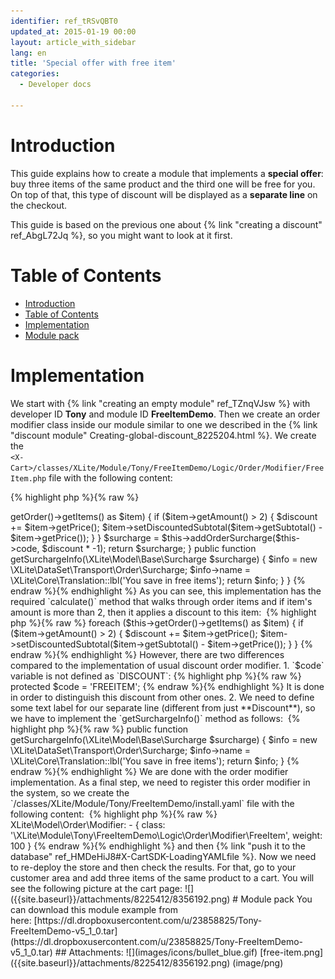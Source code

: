 ```yaml
---
identifier: ref_tRSvQBT0
updated_at: 2015-01-19 00:00
layout: article_with_sidebar
lang: en
title: 'Special offer with free item'
categories:
  - Developer docs

---
```



# Introduction

This guide explains how to create a module that implements a **special offer**: buy three items of the same product and the third one will be free for you. On top of that, this type of discount will be displayed as a **separate line** on the checkout.

This guide is based on the previous one about {% link "creating a discount" ref_AbgL72Jq %}, so you might want to look at it first.

# Table of Contents

*   [Introduction](#introduction)
*   [Table of Contents](#table-of-contents)
*   [Implementation](#implementation)
*   [Module pack](#module-pack)

# Implementation

We start with {% link "creating an empty module" ref_TZnqVJsw %} with developer ID **Tony** and module ID **FreeItemDemo**. Then we create an order modifier class inside our module similar to one we described in the {% link "discount module" Creating-global-discount_8225204.html %}. We create the  
`<X-Cart>/classes/XLite/Module/Tony/FreeItemDemo/Logic/Order/Modifier/FreeItem.php` file with the following content: 

{% highlight php %}{% raw %}
<?php

namespace XLite\Module\Tony\FreeItemDemo\Logic\Order\Modifier;

class FreeItem extends \XLite\Logic\Order\Modifier\Discount
{
	protected $code = 'FREEITEM';

    public function calculate() 
    {
        $surcharge = null;
        $discount = 0;

        foreach ($this->getOrder()->getItems() as $item) {
            if ($item->getAmount() > 2) {
                $discount += $item->getPrice();
                $item->setDiscountedSubtotal($item->getSubtotal() - $item->getPrice());
            }
        }

        $surcharge = $this->addOrderSurcharge($this->code, $discount * -1);
        return $surcharge;
    }

    public function getSurchargeInfo(\XLite\Model\Base\Surcharge $surcharge)
    {
        $info = new \XLite\DataSet\Transport\Order\Surcharge;

        $info->name = \XLite\Core\Translation::lbl('You save in free items');

        return $info;
    }
}
{% endraw %}{% endhighlight %}

As you can see, this implementation has the required `calculate()` method that walks through order items and if item's amount is more than 2, then it applies a discount to this item: 

{% highlight php %}{% raw %}
        foreach ($this->getOrder()->getItems() as $item) {
            if ($item->getAmount() > 2) {
                $discount += $item->getPrice();
                $item->setDiscountedSubtotal($item->getSubtotal() - $item->getPrice());
            }
        }
{% endraw %}{% endhighlight %}

However, there are two differences compared to the implementation of usual discount order modifier.

1.  `$code` variable is not defined as `DISCOUNT`:

    {% highlight php %}{% raw %}
    protected $code = 'FREEITEM';
    {% endraw %}{% endhighlight %}

    It is done in order to distinguish this discount from other ones.

2.  We need to define some text label for our separate line (different from just **Discount**), so we have to implement the `getSurchargeInfo()` method as follows: 

    {% highlight php %}{% raw %}
        public function getSurchargeInfo(\XLite\Model\Base\Surcharge $surcharge)
        {
            $info = new \XLite\DataSet\Transport\Order\Surcharge;

            $info->name = \XLite\Core\Translation::lbl('You save in free items');

            return $info;
        }
    {% endraw %}{% endhighlight %}

We are done with the order modifier implementation. As a final step, we need to register this order modifier in the system, so we create the `<X-Cart>/classes/XLite/Module/Tony/FreeItemDemo/install.yaml` file with the following content: 

{% highlight php %}{% raw %}
XLite\Model\Order\Modifier:
  - { class: '\XLite\Module\Tony\FreeItemDemo\Logic\Order\Modifier\FreeItem', weight: 100 }
{% endraw %}{% endhighlight %}

and then {% link "push it to the database" ref_HMDeHiJ8#X-CartSDK-LoadingYAMLfile %}.

Now we need to re-deploy the store and then check the results. For that, go to your customer area and add three items of the same product to a cart. You will see the following picture at the cart page: ![]({{site.baseurl}}/attachments/8225412/8356192.png)

# Module pack

You can download this module example from here: [https://dl.dropboxusercontent.com/u/23858825/Tony-FreeItemDemo-v5_1_0.tar](https://dl.dropboxusercontent.com/u/23858825/Tony-FreeItemDemo-v5_1_0.tar)

## Attachments:

![](images/icons/bullet_blue.gif) [free-item.png]({{site.baseurl}}/attachments/8225412/8356192.png) (image/png)